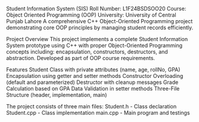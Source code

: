 Student Information System (SIS)
Roll Number: L1F24BSDSOO20
Course: Object Oriented Programming (OOP)
University: University of Central Punjab Lahore
A comprehensive C++ Object-Oriented Programming project demonstrating core OOP principles by managing student records efficiently.

Project Overview
This project implements a complete Student Information System prototype using C++ with proper Object-Oriented Programming concepts including:
encapsulation, constructors, destructors, and abstraction. Developed as part of OOP course requirements.

Features
Student Class with private attributes (name, age, rollNo, GPA)
Encapsulation using getter and setter methods
Constructor Overloading (default and parameterized)
Destructor with cleanup messages
Grade Calculation based on GPA
Data Validation in setter methods
Three-File Structure (header, implementation, main)

The project consists of three main files:
Student.h - Class declaration
Student.cpp - Class implementation
main.cpp - Main program and testings


